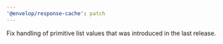```yaml
---
'@envelop/response-cache': patch
---
```


Fix handling of primitive list values that was introduced in the last release.
